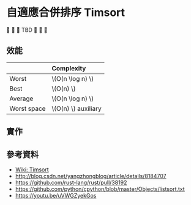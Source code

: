 # 自適應合併排序 Timsort

🚧 🚧 🚧 TBD 🚧 🚧 🚧

## 效能

|              | Complexity         |
| :----------- | :----------------- |
| Worst        | \\(O(n \log n) \\) |
| Best         | \\(O(n) \\)        |
| Average      | \\(O(n \log n) \\) |
| Worst space  | \\(O(n) \\) auxiliary   |

## 實作

## 參考資料

- [Wiki: Timsort](https://en.wikipedia.org/wiki/Timsort)
- http://blog.csdn.net/yangzhongblog/article/details/8184707
- https://github.com/rust-lang/rust/pull/38192
- https://github.com/python/cpython/blob/master/Objects/listsort.txt
- https://youtu.be/uVWGZyekGos
